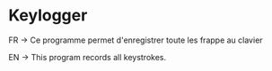 # Keylogger

FR → Ce programme permet d'enregistrer toute les frappe au clavier

EN → This program records all keystrokes.
